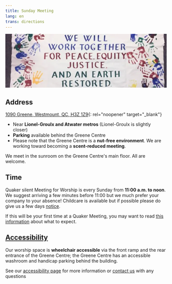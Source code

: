 ```yaml
---
title: Sunday Meeting
lang: en
trans: directions
---
```

<picture>
  <source srcset="/assets/images/tapestry.webp" type="image/webp"> 
  <source srcset="/assets/images/tapestry.jpg" type="image/jpg">
  <img src="/assets/images/tapestry.webp" class="img_center100" alt="Tapestry for peace, equity, and justice">
</picture>

## Address

[1090 Greene, Westmount, QC, H3Z 1Z9](https://www.google.com/maps/search/1090%20Greene,%20Westmount,%20QC,%20H3Z%201Z9){: rel="noopener" target="_blank"}

* Near **Lionel-Groulx and Atwater metros** (Lionel-Groulx is slightly closer)
* **Parking** available behind the Greene Centre
* Please note that the Greene Centre is a **nut-free environment**. We are working toward becoming a **scent-reduced meeting**.

We meet in the sunroom on the Greene Centre's main floor. All are welcome.

## Time

Quaker silent Meeting for Worship is every Sunday from **11:00 a.m. to noon**. We suggest arriving a few minutes before 11:00 but we much prefer your company to your absence! Childcare is available but if possible please do give us a few days [notice](/contact.html).

If this will be your first time at a Quaker Meeting, you may want to read [this information](/about.html) about what to expect.

## [Accessibility](/accessibility)

Our worship space is **wheelchair accessible** via the front ramp and the rear entrance of the Greene Centre; the Greene Centre has an accessible washroom and handicap parking behind the building.

See our [accessibility page](/accessibility) for more information or [contact us](/contact) with any questions
